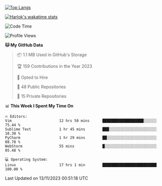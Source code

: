 [![Top Langs](https://github-readme-stats.vercel.app/api/top-langs/?username=remisiki&theme=dracula&layout=compact&hide=Jupyter%20Notebook,CSS,HTML&langs_count=10&exclude_repo=GMM-Demux-GUI)](https://github.com/anuraghazra/github-readme-stats)

[![Harlok's wakatime stats](https://github-readme-stats.vercel.app/api/wakatime?username=@remisiki&theme=dracula&layout=compact&langs_count=10&hide=other,html,css,text,json,markdown,jupyter)](https://github.com/anuraghazra/github-readme-stats)

<!--START_SECTION:waka-->
![Code Time](http://img.shields.io/badge/Code%20Time-554%20hrs%2016%20mins-blue)

![Profile Views](http://img.shields.io/badge/Profile%20Views-3-blue)

**🐱 My GitHub Data** 

> 📦 1.1 MB Used in GitHub's Storage 
 > 
> 🏆 159 Contributions in the Year 2023
 > 
> 💼 Opted to Hire
 > 
> 📜 48 Public Repositories 
 > 
> 🔑 15 Private Repositories 
 > 
📊 **This Week I Spent My Time On** 

```text
🔥 Editors: 
Vim                      12 hrs 50 mins      ███████████████████░░░░░░   75.44 % 
Sublime Text             1 hr 45 mins        ███░░░░░░░░░░░░░░░░░░░░░░   10.30 % 
PyCharm                  1 hr 29 mins        ██░░░░░░░░░░░░░░░░░░░░░░░   08.78 % 
WebStorm                 55 mins             █░░░░░░░░░░░░░░░░░░░░░░░░   05.48 % 

💻 Operating System: 
Linux                    17 hrs 1 min        █████████████████████████   100.00 % 
```


 Last Updated on 13/11/2023 00:51:18 UTC
<!--END_SECTION:waka-->
